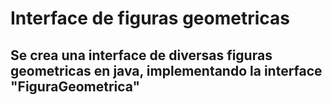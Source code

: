 # Interface de figuras geometricas
## Se crea una interface de diversas figuras geometricas en java, implementando la interface "FiguraGeometrica"
